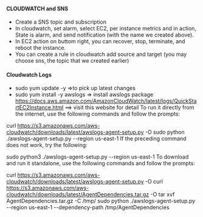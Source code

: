 #### CLOUDWATCH and SNS
  * Create a SNS topic and subscription
  * In cloudwatch, set alarm, select EC2, per instance metrics and in action, State is alarm, and send notification (with the name we created above). 
  * In EC2 action on buttom right, you can recover, stop, terminate, and reboot the instance.
  * You can create a rule in cloudwatch add source and target (you may choose sns, the topic that we created earlier)
#### Cloudwatch Logs
  * sudo yum update -y =>to pick up latest changes
  * sudo yum install -y awslogs  => install awslogs package
https://docs.aws.amazon.com/AmazonCloudWatch/latest/logs/QuickStartEC2Instance.html ==> visit this website for detail
To run it directly from the internet, use the following commands and follow the prompts:

curl https://s3.amazonaws.com/aws-cloudwatch/downloads/latest/awslogs-agent-setup.py -O
sudo python ./awslogs-agent-setup.py --region us-east-1
If the preceding command does not work, try the following:

sudo python3 ./awslogs-agent-setup.py --region us-east-1
To download and run it standalone, use the following commands and follow the prompts:

curl https://s3.amazonaws.com/aws-cloudwatch/downloads/latest/awslogs-agent-setup.py -O
curl https://s3.amazonaws.com/aws-cloudwatch/downloads/latest/AgentDependencies.tar.gz -O
tar xvf AgentDependencies.tar.gz -C /tmp/
sudo python ./awslogs-agent-setup.py --region us-east-1 --dependency-path /tmp/AgentDependencies
  
